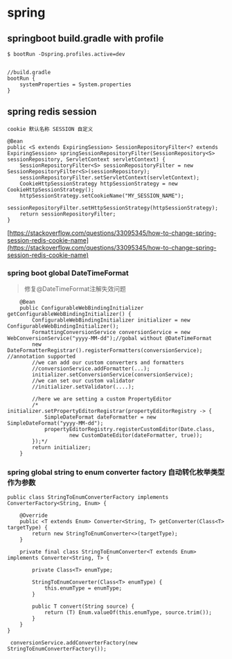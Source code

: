 # spring

## springboot build.gradle with profile <a id="session"></a>

```text
$ bootRun -Dspring.profiles.active=dev


//build.gradle
bootRun {
    systemProperties = System.properties
}
```

## spring redis session <a id="session"></a>

```text
cookie 默认名称 SESSION 自定义
```

```text
@Bean
public <S extends ExpiringSession> SessionRepositoryFilter<? extends ExpiringSession> springSessionRepositoryFilter(SessionRepository<S> sessionRepository, ServletContext servletContext) {
    SessionRepositoryFilter<S> sessionRepositoryFilter = new SessionRepositoryFilter<S>(sessionRepository);
    sessionRepositoryFilter.setServletContext(servletContext);
    CookieHttpSessionStrategy httpSessionStrategy = new CookieHttpSessionStrategy();
    httpSessionStrategy.setCookieName("MY_SESSION_NAME");
    sessionRepositoryFilter.setHttpSessionStrategy(httpSessionStrategy);
    return sessionRepositoryFilter;
}
```

[https://stackoverflow.com/questions/33095345/how-to-change-spring-session-redis-cookie-name](https://stackoverflow.com/questions/33095345/how-to-change-spring-session-redis-cookie-name)

### spring boot global DateTimeFormat

> 修复@DateTimeFormat注解失效问题

```text
    @Bean
    public ConfigurableWebBindingInitializer getConfigurableWebBindingInitializer() {
        ConfigurableWebBindingInitializer initializer = new ConfigurableWebBindingInitializer();
        FormattingConversionService conversionService = new WebConversionService("yyyy-MM-dd");//gobal without @DateTimeFormat
        new DateFormatterRegistrar().registerFormatters(conversionService); //annotation supported
        //we can add our custom converters and formatters
        //conversionService.addFormatter(...);
        initializer.setConversionService(conversionService);
        //we can set our custom validator
        //initializer.setValidator(....);

        //here we are setting a custom PropertyEditor
        /*    initializer.setPropertyEditorRegistrar(propertyEditorRegistry -> {
            SimpleDateFormat dateFormatter = new SimpleDateFormat("yyyy-MM-dd");
            propertyEditorRegistry.registerCustomEditor(Date.class,
                    new CustomDateEditor(dateFormatter, true));
        });*/
        return initializer;
    }
```

### spring global string to enum converter factory  自动转化枚举类型作为参数

```text
public class StringToEnumConverterFactory implements ConverterFactory<String, Enum> {

    @Override
    public <T extends Enum> Converter<String, T> getConverter(Class<T> targetType) {
        return new StringToEnumConverter<>(targetType);
    }

    private final class StringToEnumConverter<T extends Enum> implements Converter<String, T> {

        private Class<T> enumType;

        StringToEnumConverter(Class<T> enumType) {
            this.enumType = enumType;
        }

        public T convert(String source) {
            return (T) Enum.valueOf(this.enumType, source.trim());
        }
    }
}
```

```text
 conversionService.addConverterFactory(new StringToEnumConverterFactory());
```

